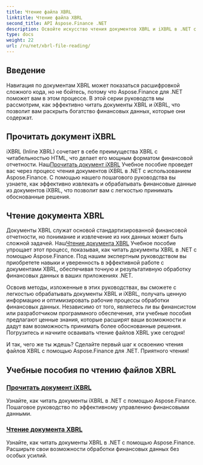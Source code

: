 ```yaml
---
title: Чтение файла XBRL
linktitle: Чтение файла XBRL
second_title: API Aspose.Finance .NET
description: Освойте искусство чтения документов XBRL и iXBRL в .NET с помощью учебных пособий Aspose.Finance. Легко расширьте свои возможности обработки финансовых данных.
type: docs
weight: 22
url: /ru/net/xbrl-file-reading/
---
```

## Введение

Навигация по документам XBRL может показаться расшифровкой сложного кода, но не бойтесь, потому что Aspose.Finance для .NET поможет вам в этом процессе. В этой серии руководств мы рассмотрим, как эффективно читать документы XBRL и iXBRL, что позволит вам раскрыть богатство финансовых данных, которые они содержат.

## Прочитать документ iXBRL

iXBRL (Inline XBRL) сочетает в себе преимущества XBRL с читабельностью HTML, что делает его мощным форматом финансовой отчетности. Наш[Прочитать документ iXBRL](./read-ixbrl-document/) Учебное пособие проведет вас через процесс чтения документов iXBRL в .NET с использованием Aspose.Finance. С помощью нашего пошагового руководства вы узнаете, как эффективно извлекать и обрабатывать финансовые данные из документов iXBRL, что позволит вам с легкостью принимать обоснованные решения.

## Чтение документа XBRL

 Документы XBRL служат основой стандартизированной финансовой отчетности, но понимание и извлечение из них данных может быть сложной задачей. Наш[Чтение документа XBRL](./read-xbrl-document/) Учебное пособие упрощает этот процесс, показывая, как читать документы XBRL в .NET с помощью Aspose.Finance. Под нашим экспертным руководством вы приобретете навыки и уверенность в эффективной работе с документами XBRL, обеспечивая точную и результативную обработку финансовых данных в ваших приложениях .NET.

Освоив методы, изложенные в этих руководствах, вы сможете с легкостью обрабатывать документы XBRL и iXBRL, получать ценную информацию и оптимизировать рабочие процессы обработки финансовых данных. Независимо от того, являетесь ли вы финансистом или разработчиком программного обеспечения, эти учебные пособия предлагают ценные знания, которые расширят ваши возможности и дадут вам возможность принимать более обоснованные решения. Погрузитесь и начните осваивать чтение файлов XBRL уже сегодня!

И так, чего же ты ждешь? Сделайте первый шаг к освоению чтения файлов XBRL с помощью Aspose.Finance для .NET. Приятного чтения!
## Учебные пособия по чтению файлов XBRL
### [Прочитать документ iXBRL](./read-ixbrl-document/)
Узнайте, как читать документы iXBRL в .NET с помощью Aspose.Finance. Пошаговое руководство по эффективному управлению финансовыми данными.
### [Чтение документа XBRL](./read-xbrl-document/)
Узнайте, как читать документы XBRL в .NET с помощью Aspose.Finance. Расширьте свои возможности обработки финансовых данных без особых усилий.